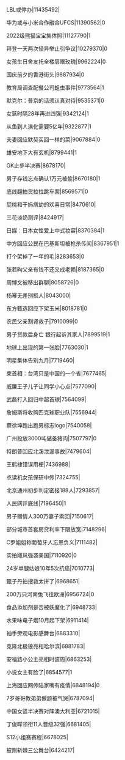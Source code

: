 LBL或停办|11435492|

华为或与小米合作融合UFCS|11390562|0

2022级熊猫宝宝集体照|11127790|1

拜登一天两次怪异举止引争议|10279370|0

女孩生日舍友托全楼层赠玫瑰|9962224|0

国庆前夕的香港街头|9887934|0

教育局调查配餐公司蛆虫事件|9773564|1

默克尔：普京的话须认真对待|9535371|0

女篮时隔28年再进四强|9342124|1

从鱼到人演化需要5亿年|9322877|1

夫妻回应默契买回一样的菜|9067884|0

雄安地下大有玄机|8799441|1

GK止步半决赛|8678170|

男子存钱忘点确认1万元被偷|8670180|1

底线翻拍货拉拉跳车案|8569571|0

屁桃和干妈痞幼的欢喜日常|8470610|

三花淡奶测评|8424917|

日媒：日本女性爱上中式妆容|8370384|1

中方回应公民在巴基斯坦被枪杀传闻|8367951|1

打个架掉了一年的毛|8283653|0

张若昀父亲有钱不还又成老赖|8187365|0

周博文被移出群聊|8058726|0

杨幂无差别损人|8043000|

东方甄选回应下架玉米|8018781|0

农民父亲割肾救子|7910099|0

男子贷款后身亡 银行起诉其家人|7899519|1

地球上出现的第一张脸|7763030|1

明星集体告别九月|7719460|

柬首相：台湾只是中国的一个省|7677465|

威廉王子儿子让同学小心点|7577090|

武磊打入回归中超首球|7564099|

詹姆斯将收购匹克球职业队|7556944|

蔡徐坤跑出跑男标志logo|7540058|

广州投放3000吨储备猪肉|7507797|0

特朗普回应北溪泄漏事故|7479604|

王鹤棣错误用梗|7436988|

点读机女孩保研中传|7324755|

北京通州初步判定密接188人|7293857|

人民网评底线|7196450|1

男子赠情人300万妻子索回|7150617|

部分城市首套房贷利率下限放宽|7148296|

C罗姐姐称葡萄牙人忘恩负义|7111482|

实拍飓风强袭美国|7110920|0

24岁单腿姑娘10年5次抗癌|7010773|

甄子丹拍搜救太拼了|6968651|

200万只河南兔飞往欧洲|6956724|0

食品添加剂是否被妖魔化了|6948733|

水果味电子烟10月起下架|6911414|

袖手旁观电影感舞台|6883310|

克隆北极狼亮相哈尔滨|6881783|

安福路小公主亮相时装周|6863253|

小说女主有脸了|6854577|1

上海回应网传陆家嘴有疫情|6848194|0

7岁哥哥教弟弟做题被气哭|6787094|

中国女篮半决赛对阵澳大利亚|6721015|

丁俊晖领衔11人晋级32强|6681405|

S12小组赛赛程|6678025|

披荆斩棘三公舞台|6424217|

